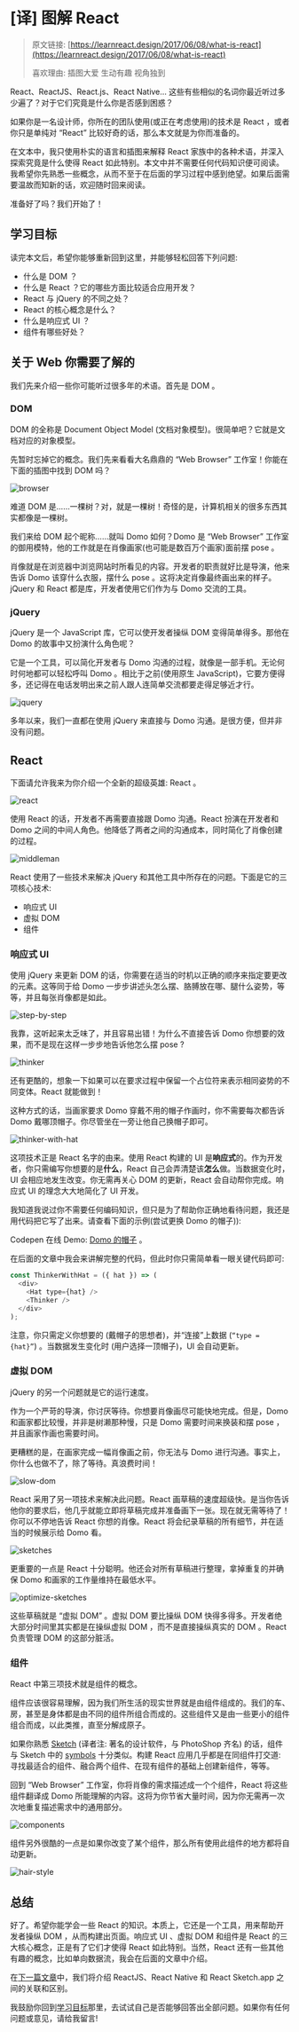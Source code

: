 # [译] 图解 React

> 原文链接: [https://learnreact.design/2017/06/08/what-is-react](https://learnreact.design/2017/06/08/what-is-react)
>
> 喜欢理由: 插图大爱 生动有趣 视角独到

React、ReactJS、React.js、React Native… 这些有些相似的名词你最近听过多少遍了？对于它们究竟是什么你是否感到困惑？

如果你是一名设计师，你所在的团队使用(或正在考虑使用)的技术是 React ，或者你只是单纯对 “React” 比较好奇的话，那么本文就是为你而准备的。

在文本中，我只使用朴实的语言和插图来解释 React 家族中的各种术语，并深入探索究竟是什么使得 React 如此特别。本文中并不需要任何代码知识便可阅读。我希望你先熟悉一些概念，从而不至于在后面的学习过程中感到绝望。如果后面需要温故而知新的话，欢迎随时回来阅读。

准备好了吗？我们开始了！

## 学习目标

读完本文后，希望你能够重新回到这里，并能够轻松回答下列问题:

  * 什么是 DOM ？
  * 什么是 React ？它的哪些方面比较适合应用开发？
  * React 与 jQuery 的不同之处？
  * React 的核心概念是什么？
  * 什么是响应式 UI ？
  * 组件有哪些好处？

## 关于 Web 你需要了解的

我们先来介绍一些你可能听过很多年的术语。首先是 DOM 。

### DOM

DOM 的全称是 Document Object Model (文档对象模型)。很简单吧？它就是文档对应的对象模型。

先暂时忘掉它的概念。我们先来看看大名鼎鼎的 “Web Browser” 工作室！你能在下面的插图中找到 DOM 吗？

![browser](../assets/What-Is-React/browser.png)

难道 DOM 是……一棵树？对，就是一棵树！奇怪的是，计算机相关的很多东西其实都像是一棵树。

我们来给 DOM 起个昵称……就叫 Domo 如何？Domo 是 “Web Browser” 工作室的御用模特，他的工作就是在肖像画家(也可能是数百万个画家)面前摆 pose 。

肖像就是在浏览器中浏览网站时所看见的内容。开发者的职责就好比是导演，他来告诉 Domo 该穿什么衣服，摆什么 pose 。这将决定肖像最终画出来的样子。jQuery 和 React 都是库，开发者使用它们作为与 Domo 交流的工具。

### jQuery

jQuery 是一个 JavaScript 库，它可以使开发者操纵 DOM 变得简单得多。那他在 Domo 的故事中又扮演什么角色呢？

它是一个工具，可以简化开发者与 Domo 沟通的过程，就像是一部手机。无论何时何地都可以轻松呼叫 Domo 。相比于之前(使用原生 JavaScript)，它要方便得多，还记得在电话发明出来之前人跟人连简单交流都要走得足够近才行。

![jquery](../assets/What-Is-React/jquery.png)

多年以来，我们一直都在使用 jQuery 来直接与 Domo 沟通。是很方便，但并非没有问题。

## React

下面请允许我来为你介绍一个全新的超级英雄: React 。

![react](../assets/What-Is-React/react.png)

使用 React 的话，开发者不再需要直接跟 Domo 沟通。React 扮演在开发者和 Domo 之间的中间人角色。他降低了两者之间的沟通成本，同时简化了肖像创建的过程。

![middleman](../assets/What-Is-React/middleman.png)

React 使用了一些技术来解决 jQuery 和其他工具中所存在的问题。下面是它的三项核心技术:

  * 响应式 UI
  * 虚拟 DOM
  * 组件

### 响应式 UI

使用 jQuery 来更新 DOM 的话，你需要在适当的时机以正确的顺序来指定要更改的元素。这等同于给 Domo 一步步讲述头怎么摆、胳膊放在哪、腿什么姿势，等等，并且每张肖像都是如此。

![step-by-step](../assets/What-Is-React/step-by-step.png)

我靠，这听起来太乏味了，并且容易出错！为什么不直接告诉 Domo 你想要的效果，而不是现在这样一步步地告诉他怎么摆 pose ?

![thinker](../assets/What-Is-React/thinker.png)

还有更酷的，想象一下如果可以在要求过程中保留一个占位符来表示相同姿势的不同变体。React 就能做到！

这种方式的话，当画家要求 Domo 穿戴不用的帽子作画时，你不需要每次都告诉 Domo 戴哪顶帽子。你尽管坐在一旁让他自己换帽子即可。

![thinker-with-hat](../assets/What-Is-React/thinker-with-hat.png)

这项技术正是 React 名字的由来。使用 React 构建的 UI 是**响应式**的。作为开发者，你只需编写你想要的是**什么**，React 自己会弄清楚该**怎么**做。当数据变化时，UI 会相应地发生改变。你无需再关心 DOM 的更新，React 会自动帮你完成。响应式 UI 的理念大大地简化了 UI 开发。

我知道我说过你不需要任何编码知识，但只是为了帮助你正确地看待问题，我还是用代码把它写了出来。请查看下面的示例(尝试更换 Domo 的帽子)):

Codepen 在线 Demo: [Domo 的帽子](https://codepen.io/focuser/pen/gROrXx) 。

在后面的文章中我会来讲解完整的代码，但此时你只需简单看一眼关键代码即可:

```js
const ThinkerWithHat = ({ hat }) => (
  <div>
    <Hat type={hat} />
    <Thinker />
  </div>
);
```

注意，你只需定义你想要的 (戴帽子的思想者)，并“连接”上数据 (`“type = {hat}”`) 。当数据发生变化时 (用户选择一顶帽子)，UI 会自动更新。

### 虚拟 DOM

jQuery 的另一个问题就是它的运行速度。

作为一个严苛的导演，你讨厌等待。你想要肖像画尽可能快地完成。但是，Domo 和画家都比较慢，并非是树濑那种慢，只是 Domo 需要时间来换装和摆 pose ，并且画家作画也需要时间。

更糟糕的是，在画家完成一幅肖像画之前，你无法与 Domo 进行沟通。事实上，你什么也做不了，除了等待。真浪费时间！

![slow-dom](../assets/What-Is-React/slow-dom.png)

React 采用了另一项技术来解决此问题。React 画草稿的速度超级快。是当你告诉他你的要求后，他几乎就能立即将草稿完成并准备画下一张。现在就无需等待了！你可以不停地告诉 React 你想的肖像。React 将会纪录草稿的所有细节，并在适当的时候展示给 Domo 看。

![sketches](../assets/What-Is-React/sketches.png)

更重要的一点是 React 十分聪明。他还会对所有草稿进行整理，拿掉重复的并确保 Domo 和画家的工作量维持在最低水平。

![optimize-sketches](../assets/What-Is-React/optimize-sketches.png)

这些草稿就是 “虚拟 DOM” 。虚拟 DOM 要比操纵 DOM 快得多得多。开发者绝大部分时间里其实都是在操纵虚拟 DOM ，而不是直接操纵真实的 DOM 。React 负责管理 DOM 的这部分脏活。

### 组件

React 中第三项技术就是组件的概念。

组件应该很容易理解，因为我们所生活的现实世界就是由组件组成的。我们的车、房，甚至是身体都是由不同的组件所组合而成的。这些组件又是由一些更小的组件组合而成，以此类推，直至分解成原子。

如果你熟悉 [Sketch](https://www.sketchapp.com/) (译者注: 著名的设计软件，与 PhotoShop 齐名) 的话，组件与 Sketch 中的 [symbols](https://www.sketchapp.com/docs/symbols/) 十分类似。构建 React 应用几乎都是在同组件打交道: 寻找最适合的组件、融合两个组件、在现有组件的基础上创建新组件，等等。

回到 “Web Browser” 工作室，你将肖像的需求描述成一个个组件，React 将这些组件翻译成 Domo 所能理解的内容。这将为你节省大量时间，因为你无需再一次次地重复描述需求中的通用部分。

![components](../assets/What-Is-React/components.png)

组件另外很酷的一点是如果你改变了某个组件，那么所有使用此组件的地方都将自动更新。

![hair-style](../assets/What-Is-React/hair-style.png)

## 总结

好了。希望你能学会一些 React 的知识。本质上，它还是一个工具，用来帮助开发者操纵 DOM ，从而构建出页面。响应式 UI 、虚拟 DOM 和组件是 React 的三大核心概念，正是有了它们才使得 React 如此特别。当然，React 还有一些其他有趣的概念，比如单向数据流，我会在后面的文章中介绍。

在[下一篇文章](https://learnreact.design/2017/06/20/what-is-react-native/)中，我们将介绍 ReactJS、React Native 和 React Sketch.app 之间的关联和区别。

我鼓励你回到[学习目标](#学习目标)那里，去试试自己是否能够回答出全部问题。如果你有任何问题或意见，请给我留言!
